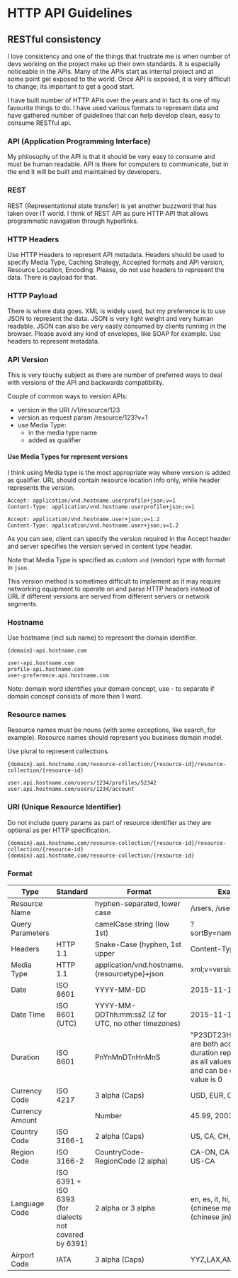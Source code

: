 # HTTP API Guidelines

## RESTful consistency

I love consistency and one of the things that frustrate me is when number of devs working on the project
make up their own standards. It is especially noticeable in the APIs. Many of the APIs start as internal project
and at some point get exposed to the world. Once API is exposed, it is very difficult to change; its important
to get a good start.

I have built number of HTTP APIs over the years and in fact its one of my favourite things to do. I have used
various formats to represent data and have gathered number of guidelines that can help develop clean, easy to
consume RESTful api.

### API (Application Programming Interface)
My philosophy of the API is that it should be very easy to consume and must be human readable. API is
there for computers to communicate, but in the end it will be built and maintained by developers.

### REST
REST (Representational state transfer) is yet another buzzword that has taken over IT world.
I think of REST API as pure HTTP API that allows programmatic navigation through hyperlinks.

### HTTP Headers
Use HTTP Headers to represent API metadata. Headers should be used to specify Media Type, Caching Strategy,
Accepted formats and API version, Resource Location, Encoding. Please, do not use headers to represent the data.
There is payload for that.

### HTTP Payload
There is where data goes. XML is widely used, but my preference is to use JSON to represent the data.
JSON is very light weight and very human readable. JSON can also be very easily consumed by clients
running in the browser. Please avoid any kind of envelopes, like SOAP for example.
Use headers to represent metadata.

### API Version
This is very touchy subject as there are number of preferred ways to deal with versions of the API and
backwards compatibility.

Couple of common ways to version APIs:
   * version in the URI /v1/resource/123
   * version as request param /resource/123?v=1
   * use Media Type:
     * in the media type name
     * added as qualifier

#### Use Media Types for represent versions
I think using Media type is the most appropriate way where version is added as qualifier.
URL should contain resource location info only, while header represents the version.

```
Accept: application/vnd.hostname.userprofile+json;v=1
Content-Type: application/vnd.hostname.userprofile+json;v=1

Accept: application/vnd.hostname.user+json;v=1.2
Content-Type: application/vnd.hostname.user+json;v=1.2
```
As you can see, client can specify the version required in the Accept header
and server specifies the version served in content type header.

Note that Media Type is specified as custom `vnd` (vendor) type with format
in `json`.

This version method is sometimes difficult to implement as it may require
networking equipment to operate on and parse HTTP headers instead of URL if
different versions are served from different servers or network segments.

### Hostname
Use hostname (incl sub name) to represent the domain identifier.
```
{domain}-api.hostname.com

user-api.hostname.com
profile-api.hostname.com
user-preference.api.hostname.com
```
Note: domain word identifies your domain concept, use - to separate if domain concept
consists of more then 1 word.

### Resource names
Resource names must be nouns (with some exceptions, like search, for example).
Resource names should represent you business domain model.

Use plural to represent collections.

```
{domain}.api.hostname.com/resource-collection/{resource-id}/resource-collection/{resource-id}

user.api.hostname.com/users/1234/profiles/52342
user.api.hostname.com/users/1234/account
```
### URI (Unique Resource Identifier)
Do not include query params as part of resource identifier as they are optional as per HTTP specification.
```
{domain}.api.hostname.com/resource-collection/{resource-id}/resource-collection/{resource-id}
{domain}.api.hostname.com/resource-collection/{resource-id}
```
### Format
Type                | Standard                                                | Format                                                     | Examples
------------------- | ------------------------------------------------------- | --------------------------------------------------------   | --------
Resource Name       |                                                         | hyphen-separated, lower case                               | /users, /user-preferences
Query Parameters    |                                                         | camelCase string (low 1st)                                 | ?sortBy=name&order=desc
Headers             | HTTP 1.1                                                | Snake-Case (hyphen, 1st upper                              | Content-Type, If-Match
Media Type          | HTTP 1.1                                                | application/vnd.hostname.{resourcetype}+json|xml;v=version | application/vnd.hostname.user+json;v=2.1
Date                | ISO 8601                                                | YYYY-MM-DD                                                 | 2015-11-14
Date Time           | ISO 8601 (UTC)                                          | YYYY-MM-DDThh:mm:ssZ (Z for UTC, no other timezones)       | 2015-11-14T21:48:13Z
Duration            | ISO 8601                                                | PnYnMnDTnHnMnS                                             | "P23DT23H" and "P4Y" are both acceptable duration representations as all values are optional and can be omitted if value is 0
Currency Code       | ISO 4217                                                | 3 alpha (Caps)                                             | USD, EUR, CAD, AUD
Currency Amount     |                                                         | Number                                                     | 45.99, 2003.56, 5000
Country Code        | ISO 3166-1                                              | 2 alpha (Caps)                                             | US, CA, CH, KZ, UA
Region Code         | ISO 3166-2                                              | CountryCode-RegionCode (2 alpha)                           | CA-ON, CA-AB, UA-71, US-CA
Language Code       | ISO 6391 + ISO 6393 (for dialects not covered by 6391)  | 2 alpha or 3 alpha                                         | en, es, it, hi, zh, cmn (chinese mandarin), cjy (chinese jin)
Airport Code        | IATA                                                    | 3 alpha (Caps)                                             | YYZ,LAX,AMS

